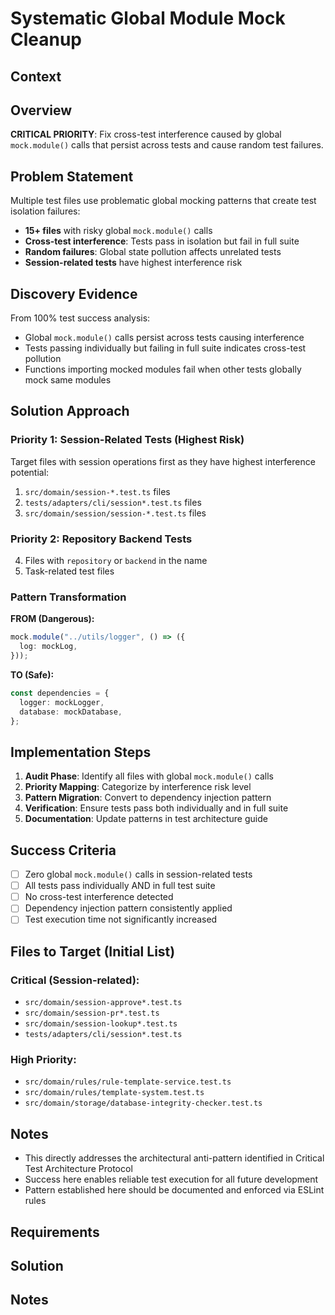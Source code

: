 # Systematic Global Module Mock Cleanup

## Context

## Overview

**CRITICAL PRIORITY**: Fix cross-test interference caused by global `mock.module()` calls that persist across tests and cause random test failures.

## Problem Statement

Multiple test files use problematic global mocking patterns that create test isolation failures:

- **15+ files** with risky global `mock.module()` calls
- **Cross-test interference**: Tests pass in isolation but fail in full suite
- **Random failures**: Global state pollution affects unrelated tests
- **Session-related tests** have highest interference risk

## Discovery Evidence

From 100% test success analysis:
- Global `mock.module()` calls persist across tests causing interference
- Tests passing individually but failing in full suite indicates cross-test pollution
- Functions importing mocked modules fail when other tests globally mock same modules

## Solution Approach

### Priority 1: Session-Related Tests (Highest Risk)
Target files with session operations first as they have highest interference potential:

1. `src/domain/session-*.test.ts` files
2. `tests/adapters/cli/session*.test.ts` files
3. `src/domain/session/session-*.test.ts` files

### Priority 2: Repository Backend Tests
4. Files with `repository` or `backend` in the name
5. Task-related test files

### Pattern Transformation

**FROM (Dangerous):**
```typescript
mock.module("../utils/logger", () => ({
  log: mockLog,
}));
```

**TO (Safe):**
```typescript
const dependencies = {
  logger: mockLogger,
  database: mockDatabase,
};
```

## Implementation Steps

1. **Audit Phase**: Identify all files with global `mock.module()` calls
2. **Priority Mapping**: Categorize by interference risk level
3. **Pattern Migration**: Convert to dependency injection pattern
4. **Verification**: Ensure tests pass both individually and in full suite
5. **Documentation**: Update patterns in test architecture guide

## Success Criteria

- [ ] Zero global `mock.module()` calls in session-related tests
- [ ] All tests pass individually AND in full test suite
- [ ] No cross-test interference detected
- [ ] Dependency injection pattern consistently applied
- [ ] Test execution time not significantly increased

## Files to Target (Initial List)

### Critical (Session-related):
- `src/domain/session-approve*.test.ts`
- `src/domain/session-pr*.test.ts` 
- `src/domain/session-lookup*.test.ts`
- `tests/adapters/cli/session*.test.ts`

### High Priority:
- `src/domain/rules/rule-template-service.test.ts`
- `src/domain/rules/template-system.test.ts`
- `src/domain/storage/database-integrity-checker.test.ts`

## Notes

- This directly addresses the architectural anti-pattern identified in Critical Test Architecture Protocol
- Success here enables reliable test execution for all future development
- Pattern established here should be documented and enforced via ESLint rules

## Requirements

## Solution

## Notes
